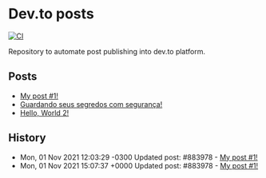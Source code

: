 # Dev.to posts

[![CI](https://github.com/guionardo/dev-to-blog/actions/workflows/changed.yml/badge.svg)](https://github.com/guionardo/dev-to-blog/actions/workflows/changed.yml)

Repository to automate post publishing into dev.to platform.

## Posts

* [My post #1!](https://dev.to/guionardo/my-post-1-d5c)
* [Guardando seus segredos com segurança!]()
* [Hello, World 2!]()

## History

* Mon, 01 Nov 2021 12:03:29 -0300 Updated post: #883978 - [My post #1!](https://dev.to/guionardo/my-post-1-d5c)
* Mon, 01 Nov 2021 15:07:37 +0000 Updated post: #883978 - [My post #1!](https://dev.to/guionardo/my-post-1-d5c)
